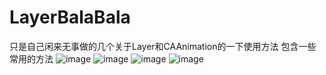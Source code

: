 # LayerBalaBala
只是自己闲来无事做的几个关于Layer和CAAnimation的一下使用方法
包含一些常用的方法
![image](https://github.com/kissnger/LayerBalaBala/blob/master/pro.gif)
![image](https://github.com/kissnger/LayerBalaBala/blob/master/load1.gif)
![image](https://github.com/kissnger/LayerBalaBala/blob/master/load2.gif)
![image](https://github.com/kissnger/LayerBalaBala/blob/master/totate.gif)